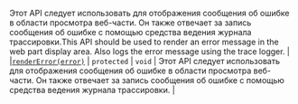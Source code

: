 <span data-ttu-id="cc563-p131">Этот API следует использовать для отображения сообщения об ошибке в области просмотра веб-части. Он также отвечает за запись сообщения об ошибке с помощью средства ведения журнала трассировки.</span><span class="sxs-lookup"><span data-stu-id="cc563-p131">This API should be used to render an error message in the web part display area. Also logs the error message using the trace logger.</span></span> |
|[`renderError(error)`](rendererror-baseclientsidewebpart.md)     | `protected` | `void` | Этот API следует использовать для отображения сообщения об ошибке в области просмотра веб-части. Он также отвечает за запись сообщения об ошибке с помощью средства ведения журнала трассировки. |





